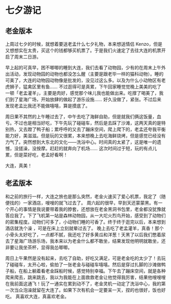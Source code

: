 # 七夕游记

## 老金版本

上周过七夕的时候，就想着要送老孟什么七夕礼物，本来想送情侣 Kenzo，但是又想想实在太贵，买这个的钱都够买机票了。于是我们火速定了去往大连的机票开启了周末二日游。

早上起的可真早，困不唧唧的睡到大连，我们去看了动物园，少有的在周末上午外出活动，发现动物园的动物也都没怎么醒（主要是跟老毕一样的猫科动物）。睡的可美了，大连的动物园动物像是批发的，没见过这么多。以及为什么小动物区有老虎狮子，猛禽区里有鱼…… 不过逛得可是真累，下午回家睡觉觉晚上美美的吃了一顿「老孟灌羊」，主要是肉好，感觉那个味儿我也能做出来。吃撑了喝美了，我们到了星海广场，开始放肆的做起了游乐设施…… 好久没做了，紧张。不过后来发现老孟比我还不能做嘻嘻，算是摸底了。

周日果不其然的上午睡过去了，中午去吃了海鲜自助，但是就我们俩这饭量，血亏。不过也是相当好吃，下午先玩了碰碰车，然后是去踩了沙滩，这两天真的是特别热，又去蹬了鸭子船；累呼呼的又去了蹦床空间，爬上爬下的，老孟还夸我平衡能力好，美滋滋。但是玩的又很累，本来想晚上去吃海鲜烧烤，但是感觉已经没有力气了。突然想到大东北的文化——洗浴中心。时间真的太紧了，这是唯一的遗憾，没搓澡，没按摩。赶赶的就奔向了机场…… 这次时间过于短，玩的有点儿累，但是菜好吃，老孟好看啊！

大连，真美！

## 老孟版本

和之前的旅行一样，大连之旅也是那么突然，老金火速买了爱心机票，我定了（随便找的）一家酒店，嗖嗖的就飞过去了。
周六起的很早，早到天还蒙蒙黑。有一个开心的事情是我说要带着我的脖套，还想放在老金黑洞书包里，老金都没犹豫就答应我了。下了飞机第一站是森林动物园，从一大坨火烈鸟开始，感受到了动物们的密集程度。动物们可多了，小动物们睡的可香了。终于终于逛完以后，本来想到酒店就洗个澡 ，可是在床上立刻就晕过去了。
晚上去吃了老孟灌羊，真香！那个小骨头太好吃了，一点都不腻，我还吃了好多黄瓜和洋葱！天黑了以后我们憋着尿去了星海广场游乐场，我本来以为老金什么都不敢坐，结果发现他明明就敢坐，还非要让我坐茶杯，显得我怂唧唧。

周日上午果然是没有起来，去吃了自助，好吃又满足，可是老金吃的太少了！去玩了碰碰车，太开心啦，偷拍了一张老金与碰碰车嘻嘻。然后是穿过扎脚的沙滩做鸭子船，在船上躺着看老金踩船时候，感觉特别幸福。下午去了蹦床空间，就是各种爬来爬去，跳来跳去，我以为我能在上面救救老金让他觉得我厉害，结果他嗖嗖嗖在我前面这通飞！玩了一通实在累到动不了，老金灵机一动定了洗浴中心，我的第一次当众泡澡就留在大连了。如果下次有机会一定要呆一天，捏的也很好，饭也好吃。
真喜欢大连，真喜欢老金。
